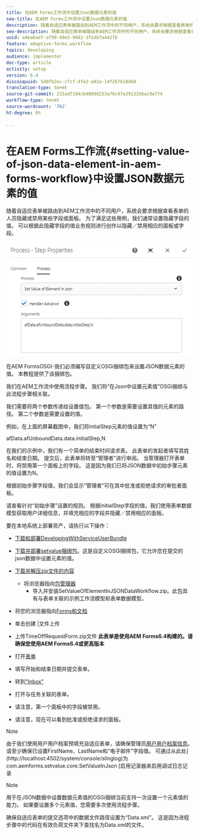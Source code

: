 ```yaml
---
title: 在AEM Forms工作流中设置Json数据元素的值
seo-title: 在AEM Forms工作流中设置Json数据元素的值
description: 随着自适应表单被路由到AEM工作流中的不同用户，系统会要求根据查看表单的人员隐藏或禁用某些字段或面板。 为了满足这些用例，我们通常设置隐藏字段的值。 可以根据此隐藏字段的值业务规则进行创作以隐藏／禁用相应的面板或字段。
seo-description: 随着自适应表单被路由到AEM工作流中的不同用户，系统会要求根据查看表单的人员隐藏或禁用某些字段或面板。 为了满足这些用例，我们通常设置隐藏字段的值。 可以根据此隐藏字段的值业务规则进行创作以隐藏／禁用相应的面板或字段。
uuid: a4ea6aef-a799-49e5-9682-3fa3b7a442fb
feature: adaptive-forms,workflow
topics: developing
audience: implementer
doc-type: article
activity: setup
version: 6.4
discoiquuid: 548fb2ec-cfcf-4fe2-a02a-14f267618d68
translation-type: tm+mt
source-git-commit: 233ad7184cb48098253a78c07a3913356ac9e774
workflow-type: tm+mt
source-wordcount: '762'
ht-degree: 0%

---
```



# 在AEM Forms工作流{#setting-value-of-json-data-element-in-aem-forms-workflow}中设置JSON数据元素的值

随着自适应表单被路由到AEM工作流中的不同用户，系统会要求根据查看表单的人员隐藏或禁用某些字段或面板。 为了满足这些用例，我们通常设置隐藏字段的值。 可以根据此隐藏字段的值业务规则进行创作以隐藏／禁用相应的面板或字段。

![设置json数据中元素的值](assets/capture-3.gif)

在AEM FormsOSGI-我们必须编写自定义OSGi捆绑包来设置JSON数据元素的值。 本教程提供了该捆绑包。

我们在AEM工作流中使用流程步骤。 我们将“在Json中设置元素值”OSGi捆绑与此流程步骤相关联。

我们需要将两个参数传递给设置值包。 第一个参数是需要设置其值的元素的路径。 第二个参数是需要设置的值。

例如，在上面的屏幕截图中，我们将intialStep元素的值设置为“N”

afData.afUnboundData.data.initialStep,N

在我们的示例中，我们有一个简单的结束时间请求表。 此表单的发起者填写其姓名和结束日期。 提交后，此表单将转至“管理者”进行审阅。 当管理器打开表单时，将禁用第一个面板上的字段。 这是因为我们已将JSON数据中初始步骤元素的值设置为N。

根据初始步骤字段值，我们会显示“管理者”可在其中批准或拒绝请求的审批者面板。

请查看针对“初始步骤”设置的规则。 根据initialStep字段的值，我们使用表单数据模型获取用户详细信息，并填充相应的字段并隐藏／禁用相应的面板。

要在本地系统上部署资产，请执行以下操作：

* [下载和部署DevelopingWithServiceUserBundle](/help/forms/assets/common-osgi-bundles/DevelopingWithServiceUser.jar)

* [下载并部署setvalue捆绑包](/help/forms/assets/common-osgi-bundles/SetValueApp.core-1.0-SNAPSHOT.jar)。这是自定义OSGI捆绑包，它允许您在提交的json数据中设置元素的值。

* [下载并解压zip文件的内容](assets/set-value-jsondata.zip)
   * 将浏览器指向[包管理器](http://localhost:4502/crx/packmgr/index.jsp)
      * 导入并安装SetValueOfElementInJSONDataWorkflow.zip。此包具有与表单关联的示例工作流模型和表单数据模型。

* 将您的浏览器指向[Forms和文档](http://localhost:4502/aem/forms.html/content/dam/formsanddocuments)
* 单击创建 |文件上传
* 上传TimeOffRequestForm.zip文件
   **此表单是使用AEM Forms6.4构建的。请确保您使用AEM Forms6.4或更高版本**
* 打开[表单](http://localhost:4502/content/dam/formsanddocuments/timeoffrequest/jcr:content?wcmmode=disabled)
* 填写开始和结束日期并提交表单。
* 转到[&quot;Inbox&quot;](http://localhost:4502/aem/inbox)
* 打开与任务关联的表单。
* 请注意，第一个面板中的字段被禁用。
* 请注意，现在可以看到批准或拒绝请求的面板。

>[!NOTE]
>
>由于我们使用用户用户档案预填充自适应表单，请确保管理员[用户用户档案信息](http://localhost:4502/security/users.html)。 请至少确保已设置FirstName、LastName和“电子邮件”字段值。
>可通过从此处](http://localhost:4502/system/console/slinglog)为com.aemforms.setvalue.core.SetValueInJson [启用记录器来启用调试日志记录

>[!NOTE]
>
>用于在JSON数据中设置数据元素值的OSGi捆绑当前支持一次设置一个元素值的能力。 如果要设置多个元素值，您需要多次使用流程步骤。
>
>确保自适应表单的提交选项中的数据文件路径设置为“Data.xml”。 这是因为进程步骤中的代码在有效负荷文件夹下查找名为Data.xml的文件。
